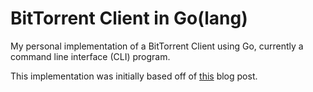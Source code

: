 # BitTorrent Client in Go(lang)

My personal implementation of a BitTorrent Client using Go, currently a command line interface (CLI) program.

This implementation was initially based off of [this][jl-blog-post] blog post.

<!-- reference links -->
[jl-blog-post]: https://blog.jse.li/posts/torrent/
